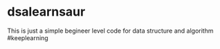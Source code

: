 # dsalearnsaur
This is just a simple begineer level code for data structure and algorithm 
#keeplearning
